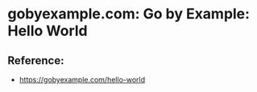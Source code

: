 # gobyexample.com: Go by Example: Hello World

## Reference:

- https://gobyexample.com/hello-world
